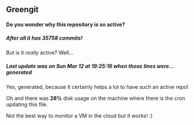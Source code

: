 ## Greengit

#### Do you wonder why this repository is so active?

##### After all it has 35758 commits!

But is it *really* active? Well...

##### Last update was on Sun Mar 12 at 19:25:16 when those lines were... generated

Yes, generated, because it certainly helps a lot to have such an active repo!

Oh and there was **28%** disk usage on the machine
where there is the cron updating this file.

Not the best way to monitor a VM in the cloud but it works! :)

